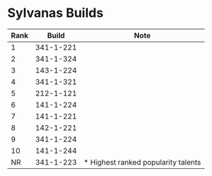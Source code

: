 # Sylvanas Builds

Rank | Build     | Note
---- | -----     | ----
  1  | 341-1-221 | 
  2  | 341-1-324 | 
  3  | 143-1-224 | 
  4  | 341-1-321 | 
  5  | 212-1-121 | 
  6  | 141-1-224 | 
  7  | 141-1-221 | 
  8  | 142-1-221 | 
  9  | 341-1-224 | 
  10 | 141-1-244 | 
  NR | 341-1-223 | * Highest ranked popularity talents
